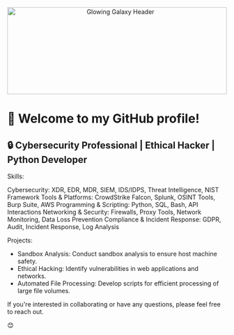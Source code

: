 <div align="center">
  <img src="https://i.imgur.com/yaoGJwi.gif" alt="Glowing Galaxy Header" width="100%" height="200">
</div>

# 👋 Welcome to my GitHub profile!

## 🔒 Cybersecurity Professional | Ethical Hacker | Python Developer

Skills:

Cybersecurity: XDR, EDR, MDR, SIEM, IDS/IDPS, Threat Intelligence, NIST Framework
Tools & Platforms: CrowdStrike Falcon, Splunk, OSINT Tools, Burp Suite, AWS
Programming & Scripting: Python, SQL, Bash, API Interactions
Networking & Security: Firewalls, Proxy Tools, Network Monitoring, Data Loss Prevention
Compliance & Incident Response: GDPR, Audit, Incident Response, Log Analysis

Projects:

- Sandbox Analysis: Conduct sandbox analysis to ensure host machine safety.
- Ethical Hacking: Identify vulnerabilities in web applications and networks.
- Automated File Processing: Develop scripts for efficient processing of large file volumes.

If you're interested in collaborating or have any questions, please feel free to reach out.

😊
